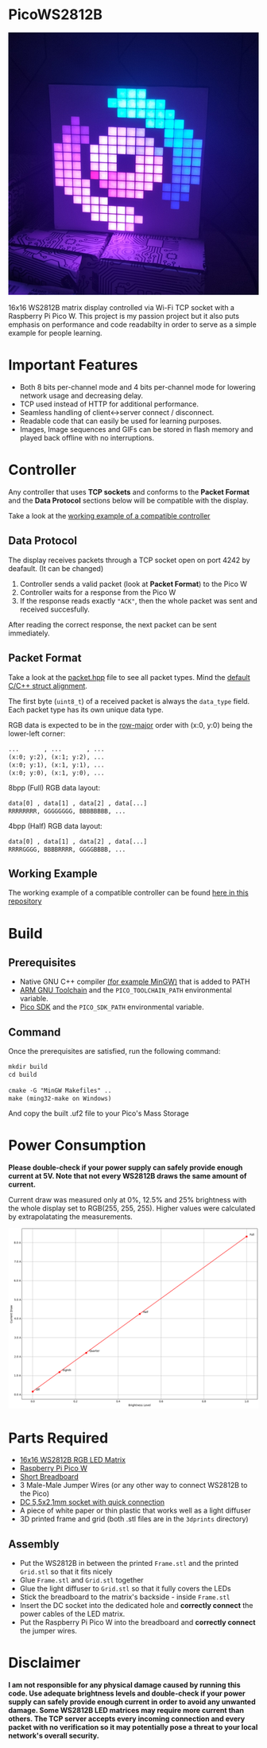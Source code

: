 # PicoWS2812B

![glow](/photos/glow.jpg)

16x16 WS2812B matrix display controlled via Wi-Fi TCP socket with a Raspberry Pi Pico W. This project is my passion project but it also puts emphasis on performance and code readabilty in order to serve as a simple example for people learning. 

# Important Features
- Both 8 bits per-channel mode and 4 bits per-channel mode for lowering network usage and decreasing delay.
- TCP used instead of HTTP for additional performance.
- Seamless handling of client<->server connect / disconnect.
- Readable code that can easily be used for learning purposes.
- Images, Image sequences and GIFs can be stored in flash memory and played back offline with no interruptions.

# Controller
Any controller that uses **TCP sockets** and conforms to the **Packet Format** and the **Data Protocol** sections below will be compatible with the display. 

Take a look at the [working example of a compatible controller](https://github.com/GameWin221/pico-ws2812b-controller)

## Data Protocol
The display receives packets through a TCP socket open on port 4242 by deafault. (It can be changed)

1. Controller sends a valid packet (look at **Packet Format**) to the Pico W
2. Controller waits for a response from the Pico W
3. If the response reads exactly `"ACK"`, then the whole packet was sent and received succesfully.

After reading the correct response, the next packet can be sent immediately.

## Packet Format
Take a look at the [packet.hpp](src/packet.hpp) file to see all packet types. Mind the [default C/C++ struct alignment](https://en.wikipedia.org/wiki/Data_structure_alignment#Typical_alignment_of_C_structs_on_x86). 

The first byte (`uint8_t`) of a received packet is always the `data_type` field. Each packet type has its own unique data type.

RGB data is expected to be in the [row-major](https://en.wikipedia.org/wiki/Row-_and_column-major_order) order with (x:0, y:0) being the lower-left corner:
```
...       , ...       , ...
(x:0; y:2), (x:1; y:2), ...
(x:0; y:1), (x:1, y:1), ...
(x:0; y:0), (x:1, y:0), ...
```

8bpp (Full) RGB data layout:
```
data[0] , data[1] , data[2] , data[...]
RRRRRRRR, GGGGGGGG, BBBBBBBB, ...
```

4bpp (Half) RGB data layout:
```
data[0] , data[1] , data[2] , data[...]
RRRRGGGG, BBBBRRRR, GGGGBBBB, ...
```


## Working Example
The working example of a compatible controller can be found [here in this repository](https://github.com/GameWin221/pico-ws2812b-controller)

# Build
## Prerequisites
- Native GNU C++ compiler [(for example MinGW)](https://winlibs.com/) that is added to PATH
- [ARM GNU Toolchain](https://developer.arm.com/downloads/-/arm-gnu-toolchain-downloads) and the `PICO_TOOLCHAIN_PATH` environmental variable.
- [Pico SDK](https://github.com/raspberrypi/pico-sdk) and the `PICO_SDK_PATH` environmental variable.

## Command
Once the prerequisites are satisfied, run the following command:
```
mkdir build
cd build

cmake -G "MinGW Makefiles" .. 
make (ming32-make on Windows)
```

And copy the built .uf2 file to your Pico's Mass Storage

# Power Consumption
**Please double-check if your power supply can safely provide enough current at 5V. Note that not every WS2812B draws the same amount of current.**

Current draw was measured only at 0%, 12.5% and 25% brightness with the whole display set to RGB(255, 255, 255). Higher values were calculated by extrapolatating the measurements.

![current](/photos/current.png)

# Parts Required
- [16x16 WS2812B RGB LED Matrix](https://botland.store/led-strings-chains-matrices/6183-elastic-matrix-16x16-256-led-rgb-ws2812b-5904422374945.html)
- [Raspberry Pi Pico W](https://botland.store/raspberry-pi-pico-modules-and-kits/21574-raspberry-pi-pico-w-rp2040-arm-cortex-m0-cyw43439-wifi-5056561803173.html)
- [Short Breadboard](https://botland.store/breadoards/19942-breadboard-justpi-400-holes-5904422328627.html)
- 3 Male-Male Jumper Wires (or any other way to connect WS2812B to the Pico)
- [DC 5,5x2,1mm socket with quick connection](https://botland.store/quick-couplings/1804-dc-55x21mm-socket-with-quick-connection-5904422373238.html)
- A piece of white paper or thin plastic that works well as a light diffuser
- 3D printed frame and grid (both .stl files are in the `3dprints` directory)

## Assembly
- Put the WS2812B in between the printed `Frame.stl` and the printed `Grid.stl` so that it fits nicely
- Glue `Frame.stl` and `Grid.stl` together
- Glue the light diffuser to `Grid.stl` so that it fully covers the LEDs
- Stick the breadboard to the matrix's backside - inside `Frame.stl`
- Insert the DC socket into the dedicated hole and **correctly connect** the power cables of the LED matrix.
- Put the Raspberry Pi Pico W into the breadboard and **correctly connect** the jumper wires.

# Disclaimer
**I am not responsible for any physical damage caused by running this code. Use adequate brightness levels and double-check if your power supply can safely provide enough current in order to avoid any unwanted damage. Some WS2812B LED matrices may require more current than others. The TCP server accepts every incoming connection and every packet with no verification so it may potentially pose a threat to your local network's overall security.**